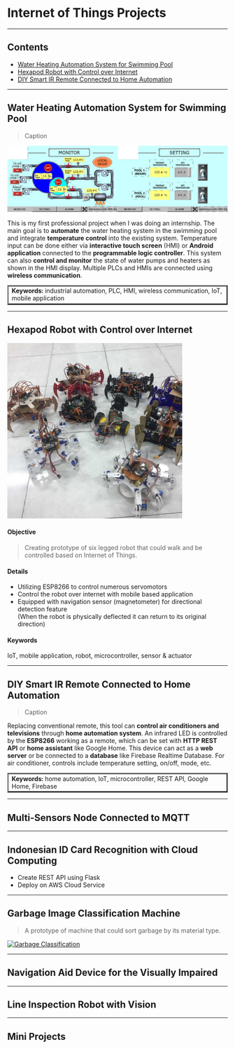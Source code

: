 # Internet of Things Projects

---
## Contents
   * [Water Heating Automation System for Swimming Pool](#water-heating-automation-system-for-swimming-pool)
   * [Hexapod Robot with Control over Internet](#hexapod-robot-with-control-over-internet)
   * [DIY Smart IR Remote Connected to Home Automation](#diy-smart-ir-remote-connected-to-home-automation)

---
## Water Heating Automation System for Swimming Pool
> Caption

<img src="/images/pool.jpg" alt="HMI">

This is my first professional project when I was doing an internship. 
The main goal is to **automate** the water heating system in the swimming pool and integrate **temperature control** into the existing system.
Temperature input can be done either via **interactive touch screen** (HMI) or **Android application** connected to the **programmable logic controller**.
This system can also **control and monitor** the state of water pumps and heaters as shown in the HMI display.
Multiple PLCs and HMIs are connected using **wireless communication**.

<table border="2">
<tr>
<td><b>Keywords:</b> industrial automation, PLC, HMI, wireless communication, IoT, mobile application</td>
</tr>
</table>

---
## Hexapod Robot with Control over Internet



<img src="/images/hexapod.jpg" alt="Hexapod Robot" width="400">

#### Objective

> Creating prototype of six legged robot that could walk and be controlled based on Internet of Things.

#### Details

* Utilizing ESP8266 to control numerous servomotors
* Control the robot over internet with mobile based application
* Equipped with navigation sensor (magnetometer) for directional detection feature  
(When the robot is physically deflected it can return to its original direction)

#### Keywords

IoT, mobile application, robot, microcontroller, sensor & actuator


---
## DIY Smart IR Remote Connected to Home Automation

> Caption

Replacing conventional remote, this tool can **control air conditioners and televisions** through **home automation system**. 
An infrared LED is controlled by the **ESP8266** working as a remote, which can be set with **HTTP REST API** or **home assistant** like Google Home.
This device can act as a **web server** or be connected to a **database** like Firebase Realtime Database.
For air conditioner, controls include temperature setting, on/off, mode, etc.

<table border="2">
<tr>
<td><b>Keywords:</b> home automation, IoT, microcontroller, REST API, Google Home, Firebase</td>
</tr>
</table>

---
## Multi-Sensors Node Connected to MQTT

---
## Indonesian ID Card Recognition with Cloud Computing
* Create REST API using Flask
* Deploy on AWS Cloud Service

---
## Garbage Image Classification Machine

> A prototype of machine that could sort garbage by its material type.

<a href="http://www.youtube.com/watch?feature=player_embedded&v=aobZc5qVGxE" target="_blank">
<img src="http://img.youtube.com/vi/aobZc5qVGxE/maxresdefault.jpg" alt="Garbage Classification" width="600">
</a>

---
## Navigation Aid Device for the Visually Impaired

---
## Line Inspection Robot with Vision


---
## Mini Projects
